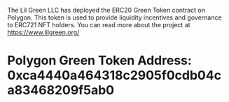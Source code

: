The Lil Green LLC has deployed the ERC20 Green Token contract on Polygon. This token is used to provide liquidity incentives and governance to ERC721 NFT holders. You can read more about the project at https://www.lilgreen.org/
# Polygon Green Token Address: 0xca4440a464318c2905f0cdb04ca83468209f5ab0
